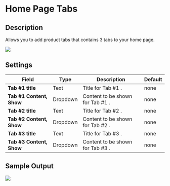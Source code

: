 #  Home Page Tabs

## Description

Allows you to add product tabs that contains 3 tabs to your home page.

![](https://raw.githubusercontent.com/ibndawood/mcwpdoc/master/assets/images/vc-homePageTab-setting.png)

## Settings

| Field | Type | Description | Default
| -- | -- | -- | -- |
| **Tab #1 title** | Text |Title for Tab #1 . | none
| **Tab #1 Content, Show** | Dropdown |Content to be shown for Tab #1 .| none
| **Tab #2 title** | Text |Title for Tab #2 . | none
| **Tab #2 Content, Show** | Dropdown |Content to be shown for Tab #2 .| none
| **Tab #3 title** | Text |Title for Tab #3 . | none
| **Tab #3 Content, Show** | Dropdown |Content to be shown for Tab #3 .| none


## Sample Output

![](https://raw.githubusercontent.com/ibndawood/mcwpdoc/master/assets/images/vc-homepagetab-output.png)

